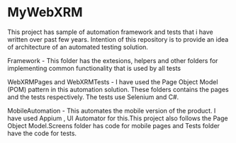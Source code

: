 # MyWebXRM
This project has sample of automation framework and tests that i have written over past few years. 
Intention of this repository is to provide an idea of architecture of an automated testing solution.

Framework - This folder has the extesions, helpers and other folders for implementing common functionality that is used by all tests

WebXRMPages and WebXRMTests - I have used the Page Object Model (POM) pattern in this automation solution. These folders contains the pages 
and the tests respectively. The tests use Selenium and C#.

MobileAutomation - This automates the mobile version of the product. I have used Appium , UI Automator for this.This project also follows 
the Page Object Model.Screens folder has code for mobile pages and Tests folder have the code for tests.

